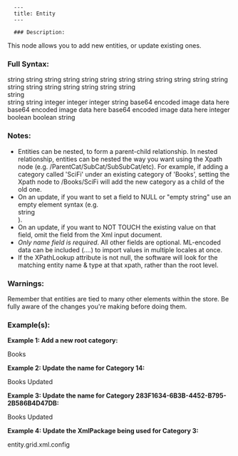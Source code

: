 
      ---
      title: Entity
      ---

      ### Description:

This node allows you to add new entities, or update existing ones.

### Full Syntax:

<Entity EntityType="Manufacturer|Distributor|Category|Section|Genre|Vector" Action="Add|Update|Delete|Nuke|Lookup" ID="integer" XPathLookup="x/y/z" GUID="uniqueidentifier" RemoveMappings="boolean">  
<Name>string</Name>  
<XPath>string</XPath>  
<SE>  
<SEName>string</SEName>  
<SETitle>string</SETitle>  
<SEKeywords>string</SEKeywords>  
<SEDescription>string</SEDescription>  
<SENoScript>string</SENoScript>  
<SEAltText>string</SEAltText>  
</SE>  
<Address1>string</Address1>  
<Address2>string</Address2>  
<Suite>string</Suite>  
<City>string</City>  
<State>string</State>  
<ZipCode>string</ZipCode>  
<Country>string</Country>  
<Phone>string</Phone>  
<FAX>string</FAX>  
<URL>string</URL>  
<EMail>string</EMail>  
<Summary>string</Summary>  
<Description>string</Description>  
<Display>  
<XmlPackage>string</XmlPackage>  
<ColWidth>integer</ColWidth>  
<PageSize>integer</PageSize>  
<SkinID>integer</SkinID>  
<TemplateName>string</TemplateName>  
</Display>  
<Images>  
<Icon Extension="gif|jpg|png|jpeg" Delete="boolean">base64 encoded image data here</Icon>  
<Medium Extension="gif|jpg|png|jpeg" Delete="boolean">base64 encoded image data here</Medium>  
<Large Extension="gif|jpg|png|jpeg" Delete="boolean">base64 encoded image data here</Large>  
<ImageFilenameOverride></ImageFilenameOverride>  
</Images>  
<QuantityDiscount Name="string" ID="integer" GUID="uniqueidentifier"/>  
<DisplayOrder>integer</DisplayOrder>  
<Published>boolean</Published>  
<Wholesale>boolean</Wholesale>  
<ExtensionData>string</ExtensionData>  
<StoreMappings AutoCleanup="boolean" PreserveExistingRecords="boolean">  
<Store StoreId="int" StoreName="string" />  
<Store StoreId="int" StoreName="string" />  
</StoreMappings>  
</Entity>

### Notes:

*   Entities can be nested, to form a parent-child relationship. In nested relationship, entities can be nested the way you want using the Xpath node (e.g. /ParentCat/SubCat/SubSubCat/etc). For example, if adding a category called 'SciFi' under an existing category of 'Books', setting the Xpath node to <XPath>/Books/SciFi</XPath> will add the new category as a child of the old one.
*   On an update, if you want to set a field to NULL or "empty string" use an empty element syntax (e.g. <Summary>string</Summary>).
*   On an update, if you want to NOT TOUCH the existing value on that field, omit the field from the Xml input document.
*   _Only name field is required_. All other fields are optional. ML-encoded data can be included (<ml>....</ml>) to import values in multiple locales at once.
*   If the XPathLookup attribute is not null, the software will look for the matching entity name & type at that xpath, rather than the root level.

### Warnings:

Remember that entities are tied to many other elements within the store. Be fully aware of the changes you're making before doing them.

### Example(s):

**Example 1: Add a new root category:**

<Entity EntityType="Category " Action="Add">  
<Name>Books</Name>  
</Entity>

**Example 2: Update the name for Category 14:**

<Entity EntityType="Category " Action="Update" ID="14">  
<Name>Books Updated</Name>  
</Entity>

**Example 3: Update the name for Category 283F1634-6B3B-4452-B795-2B586B4D47DB:**

<Entity EntityType="Category " Action="Update" GUID="283F1634-6B3B-4452-B795-2B586B4D47DB">  
<Name>Books Updated</Name>  
</Entity>

**Example 4: Update the XmlPackage being used for Category 3:**

<Entity EntityType="Category " Action="Update" ID="3">  
<XmlPackage>entity.grid.xml.config</ XmlPackage >  
</Entity>
      